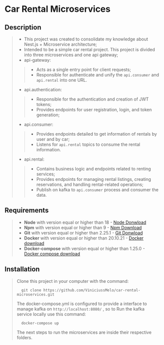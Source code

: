 # Car Rental Microservices

## Description
> - This project was created to consolidate my knowledge about Nest.js + Microservice architecture;
> - Intended to be a simple car rental project.
> This project is divided into three microservices and one api gateway;
> - api-gateway: 
>> - Acts as a single entry point for client requests;
>> - Responsible for authenticate and unify the ```api.consumer``` and ```api.rental``` into one URL.
> - api.authentication:
>> - Responsible for the authentication and creation of JWT tokens;
>> - Provides endpoints for user registration, login, and token generation;
> - api.consumer:
>> - Provides endpoints detailed to get information of rentals by user and by car;
>> - Listens for ```api.rental``` topics to consume the rental information.
> - api.rental:
>> - Contains business logic and endpoints related to renting services;
>> - Provides endpoints for managing rental listings, creating reservations, and handling rental-related operations;
>> - Publish on kafka to ```api.consumer``` process and consumer the data.

## Requirements

> - **Node** with version equal or higher than 18 - [Node Donwload](https://nodejs.org/pt-br/download/)
> - **Npm** with version equal or higher than 9 - [Npm Download](https://www.npmjs.com/package/download)
> - **Git** with version equal or higher than 2.25.1 - [Git Donwload](https://git-scm.com/downloads)
> - **Docker** with version equal or higher than 20.10.21 - [Docker download](https://docs.docker.com/get-docker/)
> - **Docker-compose** with version equal or higher than 1.25.0 - [Docker compose download](https://docs.docker.com/compose/install/)

## Installation
> Clone this project in your computer with the command:
> ```
> 	git clone https://github.com/ViniciussMelo/car-rental-microservices.git
> ```
> The docker-compose.yml is configured to provide a interface to manage kafka on ```http://localhost:8080/``` , so to Run the kafka service locally use this command:
> ```
> 	docker-compose up
> ```
> The next steps to run the microservices are inside their respective folders.